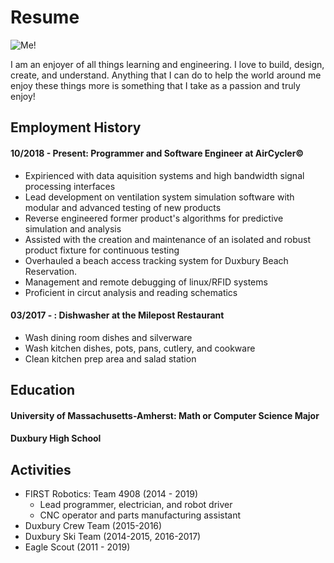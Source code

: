 # Resume

<img src="https://raw.githubusercontent.com/jack-champagne/jackchampagne.com/master/cv-picture.jpg" alt="Me!" scale="0">

I am an enjoyer of all things learning and engineering. I love to build, design, create, and understand. Anything that I can do to help the world around me enjoy these things more is something that I take as a passion and truly enjoy!

## Employment History

#### 10/2018 - Present:      Programmer and Software Engineer at AirCycler©
* Expirienced with data aquisition systems and high bandwidth signal processing interfaces
* Lead development on ventilation system simulation software with modular and advanced testing of new products
* Reverse engineered former product's algorithms for predictive simulation and analysis
* Assisted with the creation and maintenance of an isolated and robust product fixture for continuous testing
* Overhauled a beach access tracking system for Duxbury Beach Reservation.
* Management and remote debugging of linux/RFID systems
* Proficient in circut analysis and reading schematics

#### 03/2017 - :      Dishwasher at the Milepost Restaurant

* Wash dining room dishes and silverware
* Wash kitchen dishes, pots, pans, cutlery, and cookware
* Clean kitchen prep area and salad station

## Education
#### University of Massachusetts-Amherst:    Math or Computer Science Major
#### Duxbury High School

## Activities
* FIRST Robotics: Team 4908 (2014 - 2019)
  * Lead programmer, electrician, and robot driver
  * CNC operator and parts manufacturing assistant
* Duxbury Crew Team (2015-2016)
* Duxbury Ski Team (2014-2015, 2016-2017)
* Eagle Scout (2011 - 2019)
